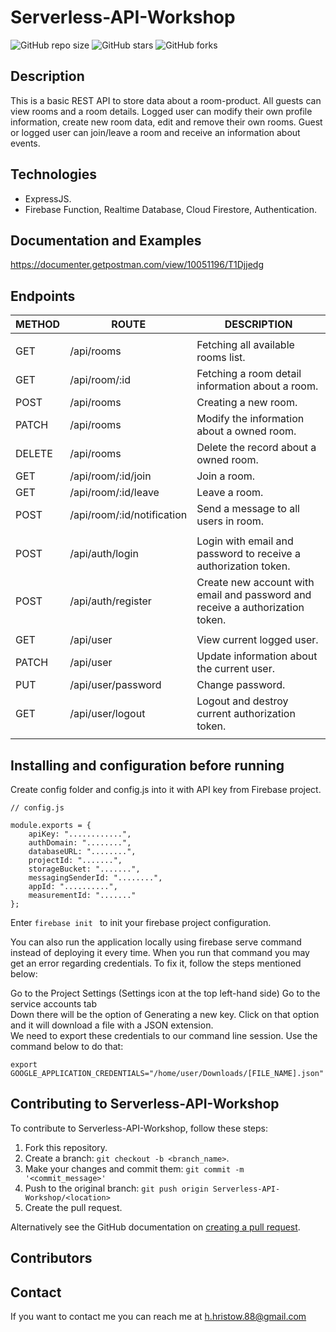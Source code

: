 # Serverless-API-Workshop

![GitHub repo size](https://img.shields.io/github/repo-size/retry2z/Serverless-API-Workshop)
![GitHub stars](https://img.shields.io/github/stars/retry2z/Serverless-API-Workshop?style=social)
![GitHub forks](https://img.shields.io/github/forks/retry2z/Serverless-API-Workshop?style=social)

## Description

This is a basic REST API to store data about a room-product. All guests can view rooms and a room details. Logged user can modify their own profile information, create new room data, edit and remove their own rooms. Guest or logged user can join/leave a room and receive an information about events.

## Technologies

- ExpressJS.
- Firebase Function, Realtime Database, Cloud Firestore, Authentication.

## Documentation and Examples

https://documenter.getpostman.com/view/10051196/T1Djjedg

## Endpoints

METHOD | ROUTE | DESCRIPTION
------|-------------|---------
| |    
GET | /api/rooms | Fetching all available rooms list.
GET | /api/room/:id | Fetching a room detail information about a room.
POST | /api/rooms | Creating a new room. 
PATCH | /api/rooms | Modify the information about a owned room.  
DELETE | /api/rooms | Delete the record about a owned room. 
GET | /api/room/:id/join | Join a room.  
GET | /api/room/:id/leave | Leave a room.
POST | /api/room/:id/notification | Send a message to all users in room.  
| |    
POST | /api/auth/login | Login with email and password to receive a authorization token.  
POST | /api/auth/register | Create new account with email and password and receive a authorization token.  
| |    
GET | /api/user | View current logged user.  
PATCH | /api/user | Update information about the current user.  
PUT | /api/user/password | Change password.  
GET | /api/user/logout | Logout and destroy current authorization token.  
| |    

## Installing and configuration before running

Create config folder and config.js into it with API key from Firebase project.  
```
// config.js  
  
module.exports = {  
    apiKey: "............",  
    authDomain: "........",  
    databaseURL: "........",  
    projectId: ".......",  
    storageBucket: ".......",  
    messagingSenderId: "........",  
    appId: "..........",  
    measurementId: "......."  
};  
```
Enter ```firebase init ``` to init your firebase project configuration.

You can also run the application locally using firebase serve command instead of deploying it every time. When you run that command you may get an error regarding credentials. To fix it, follow the steps mentioned below:

Go to the Project Settings (Settings icon at the top left-hand side)
Go to the service accounts tab  
Down there will be the option of Generating a new key. Click on that option and it will download a file with a JSON extension.  
We need to export these credentials to our command line session. Use the command below to do that:  
```
export GOOGLE_APPLICATION_CREDENTIALS="/home/user/Downloads/[FILE_NAME].json"
```


## Contributing to Serverless-API-Workshop
To contribute to Serverless-API-Workshop, follow these steps:

1. Fork this repository.
2. Create a branch: `git checkout -b <branch_name>`.
3. Make your changes and commit them: `git commit -m '<commit_message>'`
4. Push to the original branch: `git push origin Serverless-API-Workshop/<location>`
5. Create the pull request.

Alternatively see the GitHub documentation on [creating a pull request](https://help.github.com/en/github/collaborating-with-issues-and-pull-requests/creating-a-pull-request).

## Contributors



## Contact

If you want to contact me you can reach me at h.hristow.88@gmail.com

